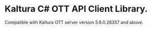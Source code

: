 # Kaltura C# OTT API Client Library.
Compatible with Kaltura OTT server version 5.6.0.28357 and above.
